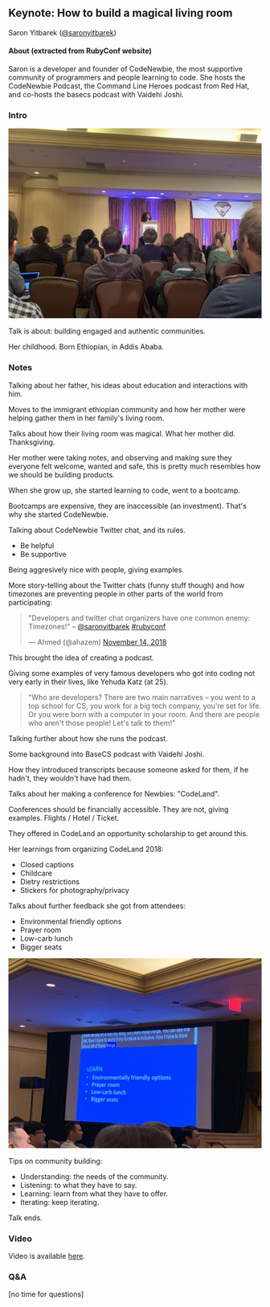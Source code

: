 ## Keynote: How to build a magical living room

Saron Yitbarek ([@saronyitbarek](https://twitter.com/saronyitbarek))

#### About (extracted from RubyConf website)

Saron is a developer and founder of CodeNewbie, the most supportive community of programmers and people learning to code. She hosts the CodeNewbie Podcast, the Command Line Heroes podcast from Red Hat, and co-hosts the basecs podcast with Vaidehi Joshi.

### Intro

![Saron on stage just before her talk starts](../media/how-to-build-a-magical-living-room-1.jpeg)

Talk is about: building engaged and authentic communities.

Her childhood. Born Ethiopian, in Addis Ababa.

### Notes

Talking about her father, his ideas about education and interactions with him.

Moves to the immigrant ethiopian community and how her mother were helping gather them in her family's living room.

Talks about how their living room was magical. What her mother did. Thanksgiving.

Her mother were taking notes, and observing and making sure they everyone felt welcome, wanted and safe, this is pretty much resembles how we should be building products.

When she grow up, she started learning to code, went to a bootcamp.

Bootcamps are expensive, they are inaccessible (an investment). That's why she started CodeNewbie.

Talking about CodeNewbie Twitter chat, and its rules.

- Be helpful
- Be supportive

Being aggresively nice with people, giving examples.

More story-telling about the Twitter chats (funny stuff though) and how timezones are preventing people in other parts of the world from participating:

<blockquote class="twitter-tweet" data-lang="en"><p lang="en" dir="ltr">&quot;Developers and twitter chat organizers have one common enemy: Timezones!&quot; – <a href="https://twitter.com/saronyitbarek?ref_src=twsrc%5Etfw">@saronyitbarek</a> <a href="https://twitter.com/hashtag/rubyconf?src=hash&amp;ref_src=twsrc%5Etfw">#rubyconf</a></p>&mdash; Ahmed (@ahazem) <a href="https://twitter.com/ahazem/status/1062765058600517632?ref_src=twsrc%5Etfw">November 14, 2018</a></blockquote>

This brought the idea of creating a podcast.

Giving some examples of very famous developers who got into coding not very early in their lives, like Yehuda Katz (at 25).

> "Who are developers? There are two main narratives – you went to a top school for CS, you work for a big tech company, you're set for life. Or you were born with a computer in your room. And there are people who aren't those people! Let's talk to them!"

Talking further about how she runs the podcast.

Some background into BaseCS podcast with Vaidehi Joshi.

How they introduced transcripts because someone asked for them, if he hadn't, they wouldn't have had them.

Talks about her making a conference for Newbies: "CodeLand".

Conferences should be financially accessible. They are not, giving examples. Flights / Hotel / Ticket.

They offered in CodeLand an opportunity scholarship to get around this.

Her learnings from organizing CodeLand 2018:

- Closed captions
- Childcare
- Dietry restrictions
- Stickers for photography/privacy

Talks about further feedback she got from attendees:

- Environmental friendly options
- Prayer room
- Low-carb lunch
- Bigger seats

![Feedback from attendees of CodeLand](../media/how-to-build-a-magical-living-room-2.jpeg)

Tips on community building:

- Understanding: the needs of the community.
- Listening: to what they have to say.
- Learning: learn from what they have to offer.
- Iterating: keep iterating.

Talk ends.

### Video

Video is available [here](http://confreaks.tv/videos/rubyconf2018-keynote-how-to-build-a-magical-living-room).

### Q&A

[no time for questions]
